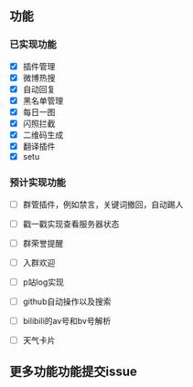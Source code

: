 ## 功能

### 已实现功能

- [x] 插件管理
- [x] 微博热搜
- [x] 自动回复
- [x] 黑名单管理
- [x] 每日一图
- [x] 闪照拦截
- [x] 二维码生成
- [x] 翻译插件
- [x] setu

### 预计实现功能

- [ ] 群管插件，例如禁言，关键词撤回，自动踢人

- [ ] 戳一戳实现查看服务器状态
  
- [ ] 群荣誉提醒

- [ ] 入群欢迎

- [ ] p站log实现

- [ ] github自动操作以及搜索

- [ ] bilibili的av号和bv号解析

- [ ] 天气卡片



## 更多功能功能提交issue